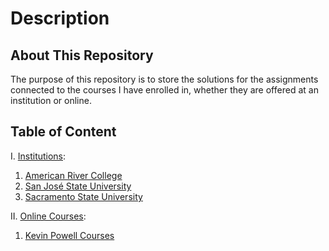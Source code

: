 # Description
## About This Repository
The purpose of this repository is to store the solutions for the assignments connected to the courses I have enrolled in, whether they are offered at an institution or online.

## Table of Content
I. [Institutions](./Institutions/):
  1. [American River College](https://github.com/evil-cheetah-edu/american-river-college)
  2. [San José State University](https://github.com/evil-cheetah-edu/san-jose-state-university)
  3. [Sacramento State University](https://github.com/evil-cheetah-edu/sacramento-state-university)

II. [Online Courses](./Online%20Courses/):
  1. [Kevin Powell Courses](https://github.com/evil-cheetah-edu/kevin-powell-courses)